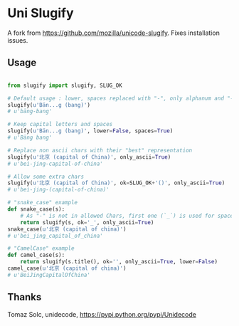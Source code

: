 # Uni Slugify

A fork from https://github.com/mozilla/unicode-slugify. Fixes installation issues.

## Usage

```python

from slugify import slugify, SLUG_OK

# Default usage : lower, spaces replaced with "-", only alphanum and "-_~" chars, keeps unicode
slugify(u'Bän...g (bang)')
# u'bäng-bang'

# Keep capital letters and spaces
slugify(u'Bän...g (bang)', lower=False, spaces=True)
# u'Bäng bang'

# Replace non ascii chars with their "best" representation
slugify(u'北京 (capital of China)', only_ascii=True)
# u'bei-jing-capital-of-china'

# Allow some extra chars
slugify(u'北京 (capital of China)', ok=SLUG_OK+'()', only_ascii=True)
# u'bei-jing-(capital-of-china)'

# "snake_case" example
def snake_case(s):
    # As "-" is not in allowed Chars, first one (`_`) is used for space replacement
    return slugify(s, ok='_', only_ascii=True)
snake_case(u'北京 (capital of china)')
# u'bei_jing_capital_of_china'

# "CamelCase" example
def camel_case(s):
    return slugify(s.title(), ok='', only_ascii=True, lower=False)
camel_case(u'北京 (capital of china)')
# u'BeiJingCapitalOfChina'
```

## Thanks

Tomaz Solc, unidecode, https://pypi.python.org/pypi/Unidecode
